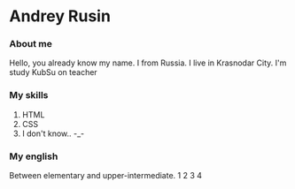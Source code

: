 # **Andrey Rusin**

### About me
Hello, you already know my name. I from Russia. I live in Krasnodar City. I'm study KubSu on teacher

### My skills
1. HTML
2. CSS
3. I don't know.. -_-

### **My english**
Between elementary and upper-intermediate.
1
2
3
4
